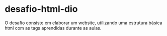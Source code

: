 # desafio-html-dio
O desafio consiste em elaborar um website, utilizando uma estrutura básica html com as tags aprendidas durante as aulas.
